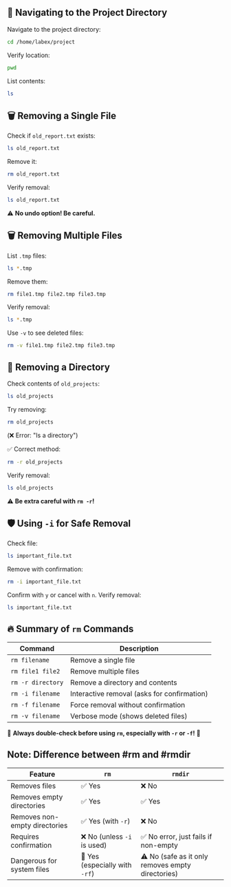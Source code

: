 
## 📂 Navigating to the Project Directory

Navigate to the project directory:

```bash
cd /home/labex/project
```

Verify location:

```bash
pwd
```

List contents:

```bash
ls
```

## 🗑️ Removing a Single File

Check if `old_report.txt` exists:

```bash
ls old_report.txt
```

Remove it:

```bash
rm old_report.txt
```

Verify removal:

```bash
ls old_report.txt
```

⚠️ **No undo option! Be careful.**

## 🗑️ Removing Multiple Files

List `.tmp` files:

```bash
ls *.tmp
```

Remove them:

```bash
rm file1.tmp file2.tmp file3.tmp
```

Verify removal:

```bash
ls *.tmp
```

Use `-v` to see deleted files:

```bash
rm -v file1.tmp file2.tmp file3.tmp
```

## 📂 Removing a Directory

Check contents of `old_projects`:

```bash
ls old_projects
```

Try removing:

```bash
rm old_projects
```

(❌ Error: "Is a directory")

✅ Correct method:

```bash
rm -r old_projects
```

Verify removal:

```bash
ls old_projects
```

⚠️ **Be extra careful with `rm -r`!**

## 🛡️ Using `-i` for Safe Removal

Check file:

```bash
ls important_file.txt
```

Remove with confirmation:

```bash
rm -i important_file.txt
```

Confirm with `y` or cancel with `n`. Verify removal:

```bash
ls important_file.txt
```

## 🔥 Summary of `rm` Commands

|Command|Description|
|---|---|
|`rm filename`|Remove a single file|
|`rm file1 file2`|Remove multiple files|
|`rm -r directory`|Remove a directory and contents|
|`rm -i filename`|Interactive removal (asks for confirmation)|
|`rm -f filename`|Force removal without confirmation|
|`rm -v filename`|Verbose mode (shows deleted files)|

🚨 **Always double-check before using `rm`, especially with `-r` or `-f`!** 🚨

## Note: Difference between #rm and #rmdir

| Feature                       | `rm`                           | `rmdir`                                           |
| ----------------------------- | ------------------------------ | ------------------------------------------------- |
| Removes files                 | ✅ Yes                          | ❌ No                                              |
| Removes empty directories     | ✅ Yes                          | ✅ Yes                                             |
| Removes non-empty directories | ✅ Yes (with `-r`)              | ❌ No                                              |
| Requires confirmation         | ❌ No (unless `-i` is used)     | ✅ No error, just fails if non-empty               |
| Dangerous for system files    | 🚨 Yes (especially with `-rf`) | ⚠️ No (safe as it only removes empty directories) |